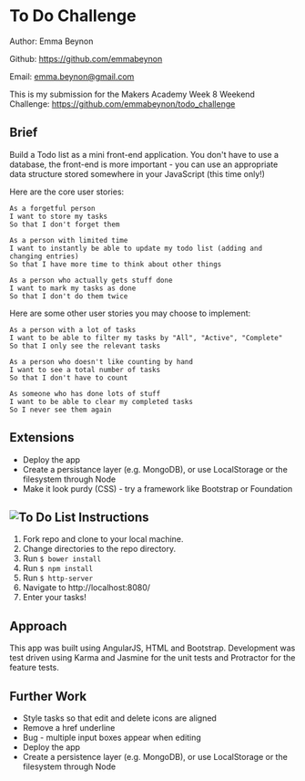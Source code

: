 To Do Challenge
================

Author: Emma Beynon

Github: https://github.com/emmabeynon

Email: emma.beynon@gmail.com

This is my submission for the Makers Academy Week 8 Weekend Challenge: https://github.com/emmabeynon/todo_challenge


Brief
---------

Build a Todo list as a mini front-end application. You don't have to use a database, the front-end is more important - you can use an appropriate data structure stored somewhere in your JavaScript (this time only!)

Here are the core user stories:

```
As a forgetful person
I want to store my tasks
So that I don't forget them

As a person with limited time
I want to instantly be able to update my todo list (adding and changing entries)
So that I have more time to think about other things

As a person who actually gets stuff done
I want to mark my tasks as done
So that I don't do them twice
```

Here are some other user stories you may choose to implement:

```
As a person with a lot of tasks
I want to be able to filter my tasks by "All", "Active", "Complete"
So that I only see the relevant tasks

As a person who doesn't like counting by hand
I want to see a total number of tasks
So that I don't have to count

As someone who has done lots of stuff
I want to be able to clear my completed tasks
So I never see them again
```

## Extensions

* Deploy the app
* Create a persistance layer (e.g. MongoDB), or use LocalStorage or the filesystem through Node
* Make it look purdy (CSS) - try a framework like Bootstrap or Foundation


![To Do List](http://i.imgur.com/ElX56st.png)
Instructions
------------
1. Fork repo and clone to your local machine.
2. Change directories to the repo directory.
3. Run `$ bower install`
4. Run `$ npm install`
5. Run `$ http-server`
6. Navigate to http://localhost:8080/
7. Enter your tasks!

Approach
---------
This app was built using AngularJS, HTML and Bootstrap.  Development was test driven using Karma and Jasmine for the unit tests and Protractor for the feature tests.

Further Work
-------------
* Style tasks so that edit and delete icons are aligned
* Remove a href underline
* Bug - multiple input boxes appear when editing
* Deploy the app
* Create a persistence layer (e.g. MongoDB), or use LocalStorage or the filesystem through Node
